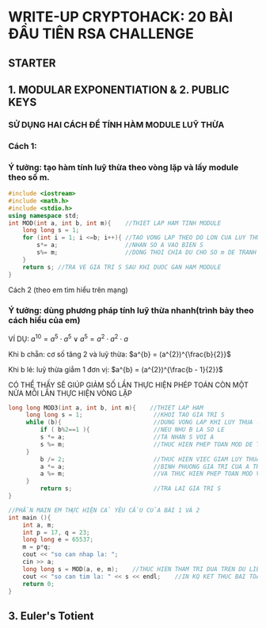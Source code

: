 # WRITE-UP CRYPTOHACK: 20 BÀI ĐẦU TIÊN RSA CHALLENGE  
## STARTER
## 1. MODULAR EXPONENTIATION & 2. PUBLIC KEYS

### SỬ DỤNG HAI CÁCH ĐỂ TÍNH HÀM MODULE LUỸ THỪA
### Cách 1:
### Ý tưởng: tạo hàm tính luỹ thừa theo vòng lặp và lấy module theo số m.
```C++
#include <iostream>
#include <math.h>
#include <stdio.h>
using namespace std;
int MOD(int a, int b, int m){    //THIET LAP HAM TINH MODULE
    long long s = 1;              
    for (int i = 1; i <=b; i++){ //TAO VONG LAP THEO DO LON CUA LUY THUA
        s*= a;                   //NHAN SO A VAO BIEN S  
        s%= m;                   //DONG THOI CHIA DU CHO SO m DE TRANH TRAN MAN HINH
    }
    return s; //TRA VE GIA TRI S SAU KHI DUOC GAN HAM MODULE
}
```



Cách 2 (theo em tìm hiểu trên mạng)
### Ý tưởng: dùng phương pháp tính luỹ thừa nhanh(trình bày theo cách hiểu của em)
VÍ DỤ: $a^{10} = a^{5} \cdot a^{5} \lor a^{5} = a^{2} \cdot a^{2} \cdot a$

Khi b chẵn: cơ số tăng 2 và luỹ thừa: $a^{b} = (a^{2})^{\frac{b}{2}}$

Khi b lẻ: luỹ thừa giẳm 1 đơn vị: $a^{b} = (a^{2})^{\frac{b - 1}{2}}$

CÓ THỂ THẤY SẼ GIÚP GIẢM SỐ LẦN THỰC HIỆN PHÉP TOÁN CÒN MỘT NỬA MỖI LẦN THỰC HIỆN VÒNG LẶP
```C++
long long MOD3(int a, int b, int m){    //THIET LAP HAM 
     long long s = 1;                    //KHOI TAO GIA TRI S 
     while (b){                          //DUNG VONG LAP KHI LUY THUA != 0
         if ( b%2==1 ){                  //NEU NHU B LA SO LE   
         s *= a;                         //TA NHAN S VOI A 
         s %= m;                         //THUC HIEN PHEP TOAN MOD DE TOI UU HOA BAI TOAN
     }
         b /= 2;                         //THUC HIEN VIEC GIAM LUY THUA 
         a *= a;                         //BINH PHUONG GIA TRI CUA A THEO NHU MO TA   
         a %= m;                         //VA THUC HIEN PHEP TOAN MOD VOI A SAU KHI BINH PHUONG
     }
         return s;                       //TRA LAI GIA TRI S
}

//PHẦN MAIN EM THỰC HIỆN CẢ YÊU CẦU CỦA BÀI 1 VÀ 2
int main (){
    int a, m;
    int p = 17, q = 23; 
    long long e = 65537; 
    m = p*q;
    cout << "so can nhap la: ";
    cin >> a;
    long long s = MOD(a, e, m);    //THUC HIEN THAM TRI DUA TREN DU LIEU CUA HAM
    cout << "so can tim la: " << s << endl;    //IN KQ KET THUC BAI TOAN
    return 0;
}
```
## 3. Euler's Totient


